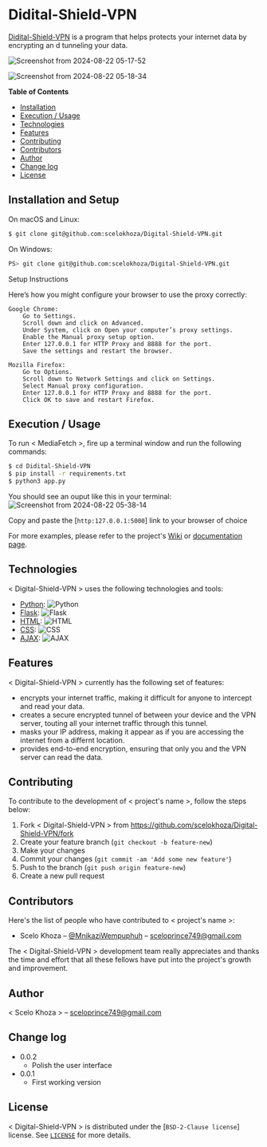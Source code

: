 


# Didital-Shield-VPN


[Didital-Shield-VPN]() is a program that helps protects your internet data by encrypting an d tunneling your data.

![Screenshot from 2024-08-22 05-17-52](https://github.com/user-attachments/assets/debf6bd7-0087-4502-9abb-6b918f6db2dc)

![Screenshot from 2024-08-22 05-18-34](https://github.com/user-attachments/assets/dda5a277-b02b-4555-bdfe-4004380f01dd)









**Table of Contents**

- [Installation](#installation)
- [Execution / Usage](#execution--usage)
- [Technologies](#technologies)
- [Features](#features)
- [Contributing](#contributing)
- [Contributors](#contributors)
- [Author](#author)
- [Change log](#change-log)
- [License](#license)

## Installation and Setup

On macOS and Linux:

```sh
$ git clone git@github.com:scelokhoza/Digital-Shield-VPN.git
```

On Windows:

```sh
PS> git clone git@github.com:scelokhoza/Digital-Shield-VPN.git
```

Setup Instructions

Here’s how you might configure your browser to use the proxy correctly:

    Google Chrome:
        Go to Settings.
        Scroll down and click on Advanced.
        Under System, click on Open your computer’s proxy settings.
        Enable the Manual proxy setup option.
        Enter 127.0.0.1 for HTTP Proxy and 8888 for the port.
        Save the settings and restart the browser.

    Mozilla Firefox:
        Go to Options.
        Scroll down to Network Settings and click on Settings.
        Select Manual proxy configuration.
        Enter 127.0.0.1 for HTTP Proxy and 8888 for the port.
        Click OK to save and restart Firefox.


## Execution / Usage


To run < MediaFetch >, fire up a terminal window and run the following commands:

```sh
$ cd Didital-Shield-VPN
$ pip install -r requirements.txt
$ python3 app.py
```
You should see an ouput like this in your terminal:
![Screenshot from 2024-08-22 05-38-14](https://github.com/user-attachments/assets/500b4ca9-11f3-4a59-b7b2-0ad84f083b06)


Copy and paste the [`http:127.0.0.1:5000`] link to your browser of choice



For more examples, please refer to the project's [Wiki](wiki) or [documentation page](docs).


## Technologies

< Digital-Shield-VPN > uses the following technologies and tools:

- [Python](https://www.python.org/): ![Python](https://img.shields.io/badge/python-3670A0?style=for-the-badge&logo=python&logoColor=ffdd54)
- [Flask](https://flask.palletsprojects.com/en/3.0.x/): ![Flask](https://img.shields.io/badge/Flask-000000?style=for-the-badge&logo=flask&logoColor=white)
- [HTML](https://html.com/): ![HTML](https://img.shields.io/badge/HTML-E34F26?style=for-the-badge&logo=html5&logoColor=white)
- [CSS](https://css-tricks.com/): ![CSS](https://img.shields.io/badge/CSS-1572B6?style=for-the-badge&logo=css3&logoColor=white)
- [AJAX](https://api.jquery.com/jQuery.ajax/): ![AJAX](https://img.shields.io/badge/AJAX-1572B6?style=for-the-badge&logo=ajax&logoColor=white)

## Features

< Digital-Shield-VPN  > currently has the following set of features:

- encrypts your internet traffic, making it difficult for anyone to intercept and read your data.
- creates a secure encrypted tunnel of between your device and the VPN server, touting all your internet traffic through this tunnel.
- masks your IP address, making it appear as if you are accessing the internet from a differnt location.
- provides end-to-end encryption, ensuring that only you and the VPN server can read the data.


## Contributing

To contribute to the development of < project's name >, follow the steps below:

1. Fork <  Digital-Shield-VPN > from <https://github.com/scelokhoza/Digital-Shield-VPN/fork>
2. Create your feature branch (`git checkout -b feature-new`)
3. Make your changes
4. Commit your changes (`git commit -am 'Add some new feature'`)
5. Push to the branch (`git push origin feature-new`)
6. Create a new pull request

## Contributors

Here's the list of people who have contributed to < project's name >:

- Scelo Khoza – [@MnikaziWempuphuh](https://x.com/Mnikazi0Wempuph) – sceloprince749@gmail.com

The < Digital-Shield-VPN > development team really appreciates and thanks the time and effort that all these fellows have put into the project's growth and improvement.

## Author

< Scelo Khoza > – sceloprince749@gmail.com

## Change log

- 0.0.2
    - Polish the user interface
- 0.0.1
    * First working version


## License

< Digital-Shield-VPN > is distributed under the [`BSD-2-Clause license`] license. See [`LICENSE`](https://unlicense.org) for more details.
